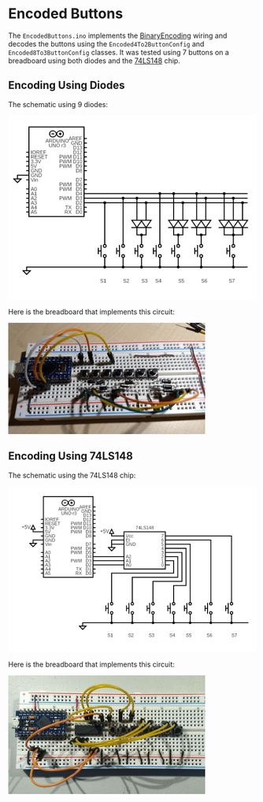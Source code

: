 # Encoded Buttons

The `EncodedButtons.ino` implements the
[BinaryEncoding](../../docs/binary_encoding/README.md) wiring and decodes the
buttons using the `Encoded4To2ButtonConfig` and `Encoded8To3ButtonConfig`
classes. It was tested using 7 buttons on a breadboard using both diodes and the
[74LS148](https://www.ti.com/product/SN74LS148) chip.

## Encoding Using Diodes

The schematic using 9 diodes:

![Schematic Diodes](../../docs/binary_encoding/encoded_8to3_diodes.png)

Here is the breadboard that implements this circuit:

![Breadboard Diodes](breadboard_8to3_diodes_small.jpg)

## Encoding Using 74LS148

The schematic using the 74LS148 chip:

![Schematic Diodes](../../docs/binary_encoding/encoded_8to3_74ls148.png)

Here is the breadboard that implements this circuit:

![Breadboard 74LS148](breadboard_8to3_74ls148_small.jpg)
